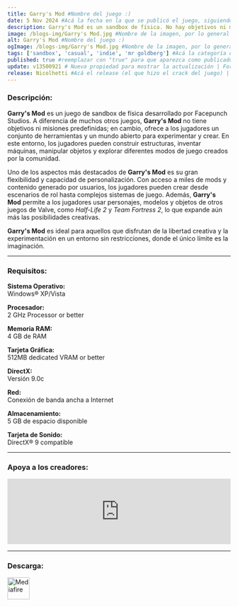 ```yaml
---
title: Garry's Mod #Nombre del juego :)
date: 5 Nov 2024 #Acá la fecha en la que se publicó el juego, siguiendo este formato: Dia "30", Mes "Oct", Año "2024" = como debe quedar: 30 Oct 2024
description: Garry's Mod es un sandbox de física. No hay objetivos ni metas predefinidas. Te damos las herramientas y te dejamos jugar. #Acá una mini descripción del juego
image: /blogs-img/Garry's Mod.jpg #Nombre de la imagen, por lo general es exactamente el mismo nombre que el juego excluyendo lo ":" (Dos puntos)
alt: Garry's Mod #Nombre del juego :)
ogImage: /blogs-img/Garry's Mod.jpg #Nombre de la imagen, por lo general es exactamente el mismo nombre que el juego excluyendo lo ":" (Dos puntos)
tags: ['sandbox', 'casual', 'indie', 'mr goldberg'] #Acá la categoría o categorías del juego, si es más de una se coloca en este formato: ['categoría1', 'categoría2']
published: true #reemplazar con "true" para que aparezca como publicado
update: v13500921 # Nueva propiedad para mostrar la actualización | Formato: v1.0.0
release: Nicolhetti #Acá el release (el que hizo el crack del juego) | Formato: Nicolhetti
---
```


<!--En VSCode seleccionando una palabra, por ejemplo: "Garry's Mod" y apretando Ctrl+F2 se seleccionan todas las palabras iguales-->

### Descripción:
**Garry's Mod** es un juego de sandbox de física desarrollado por Facepunch Studios. A diferencia de muchos otros juegos, **Garry's Mod** no tiene objetivos ni misiones predefinidas; en cambio, ofrece a los jugadores un conjunto de herramientas y un mundo abierto para experimentar y crear. En este entorno, los jugadores pueden construir estructuras, inventar máquinas, manipular objetos y explorar diferentes modos de juego creados por la comunidad.

Uno de los aspectos más destacados de **Garry's Mod** es su gran flexibilidad y capacidad de personalización. Con acceso a miles de mods y contenido generado por usuarios, los jugadores pueden crear desde escenarios de rol hasta complejos sistemas de juego. Además, **Garry's Mod** permite a los jugadores usar personajes, modelos y objetos de otros juegos de Valve, como *Half-Life 2* y *Team Fortress 2*, lo que expande aún más las posibilidades creativas.

**Garry's Mod** es ideal para aquellos que disfrutan de la libertad creativa y la experimentación en un entorno sin restricciones, donde el único límite es la imaginación.
<!--Prompt para Chat-GPT: c -->

---

### Requisitos:
**Sistema Operativo:**  
Windows® XP/Vista

**Procesador:**  
2 GHz Processor or better

**Memoria RAM:**  
4 GB de RAM

**Tarjeta Gráfica:**  
512MB dedicated VRAM or better

**DirectX:**  
Versión 9.0c

**Red:**  
Conexión de banda ancha a Internet

**Almacenamiento:**  
5 GB de espacio disponible

**Tarjeta de Sonido:**  
DirectX® 9 compatible

<!--Si falta o sobra un requisito se quita o se agrega manteniendo el mismo formato-->

---

### Apoya a los creadores:
<iframe src="https://store.steampowered.com/widget/4000/" frameborder="0" style="background-color: transparent; width: 100% !important; aspect-ratio: 646 / 190;"></iframe>

<!--Reemplazar los numeros (AppID) del juego (en este caso 2668510) por el numero (AppID) correspondiente con el juego a publicar-->
<!--El AppID se encuentra en la URL del Juego en Steam-->

---

### Descarga:

[<img src="https://gist.github.com/cxmeel/0dbc95191f239b631c3874f4ccf114e2/raw/download.svg" alt="Mediafire" height="50" />](https://www.mediafire.com/file/mfhc786smf11bcb/GarrysMod.zip/file)

<!-- # se debe reemplazar por el link de descarga-->

<!--NOMBRE-DEL-SERVICIO se debe reemplazar por el servicio donde está subido el juego-->